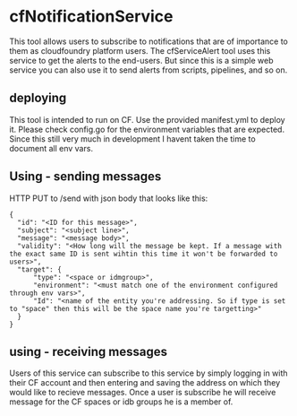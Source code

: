# cfNotificationService
This tool allows users to subscribe to notifications that are of importance to them as cloudfoundry platform users. The cfServiceAlert tool uses this service to get the alerts to the end-users. But since this is a simple web service you can also use it to send alerts from scripts, pipelines, and so on.

## deploying
This tool is intended to run on CF. Use the provided manifest.yml to deploy it. Please check config.go for the environment variables that are expected. Since this still very much in development I havent taken the time to document all env vars. 

## Using - sending messages
HTTP PUT to <url>/send with json body that looks like this:
```
{
  "id": "<ID for this message>",
  "subject": "<subject line>",
  "message": "<message body>",
  "validity": "<How long will the message be kept. If a message with the exact same ID is sent wihtin this time it won't be forwarded to users>",
  "target": {
      "type": "<space or idmgroup>",
      "environment": "<must match one of the environment configured through env vars>",
      "Id": "<name of the entity you're addressing. So if type is set to "space" then this will be the space name you're targetting>"
  }
}
```
## using - receiving messages
Users of this service can subscribe to this service by simply logging in with their CF account and then entering and saving the address on which they would like to recieve messages. 
Once a user is subscribe he will receive message for the CF spaces or idb groups he is a member of. 

